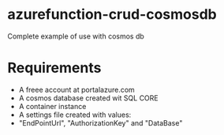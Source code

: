 # azurefunction-crud-cosmosdb
Complete example of use with cosmos db

# Requirements
* A freee account at portalazure.com
* A cosmos database created wit SQL CORE
* A container instance
* A settings file created with values:
* "EndPointUrl", "AuthorizationKey" and "DataBase"


